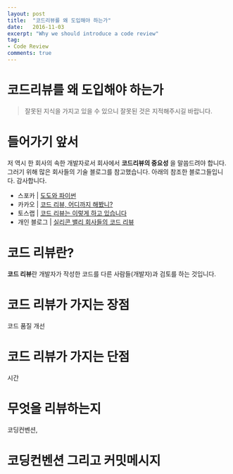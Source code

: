 ```yaml
---
layout: post
title:  "코드리뷰를 왜 도입해야 하는가"
date:   2016-11-03
excerpt: "Why we should introduce a code review"
tag:
- Code Review
comments: true
---
```


코드리뷰를 왜 도입해야 하는가
=====
> 잘못된 지식을 가지고 있을 수 있으니 잘못된 것은 지적해주시길 바랍니다.

# 들어가기 앞서
저 역시 한 회사의 속한 개발자로서 회사에서 **코드리뷰의 중요성** 을 말씀드려야 합니다.
그러기 위해 많은 회사들의 기술 블로그를 참고했습니다.
아래의 참조한 블로그들입니다. 감사합니다.

- 스포카 | [도도와 파이썬](http://www.slideshare.net/shinvee/ss-52215845)
- 카카오 | [코드 리뷰, 어디까지 해봤니?](http://tech.kakao.com/2016/02/04/code-review/)
- 토스랩 | [코드 리뷰는 이렇게 하고 있습니다](http://tosslab.github.io/codereview/2015/12/18/%EC%BD%94%EB%93%9C%EB%A6%AC%EB%B7%B0-%EC%9D%B4%EB%A0%87%EA%B2%8C-%ED%95%98%EA%B3%A0-%EC%9E%88%EB%8B%A4.html)
- 개인 블로그 | [실리콘 밸리 회사들의 코드 리뷰](http://sv-story.blogspot.kr/2013/04/blog-post_28.html)

# 코드 리뷰란?
**코드 리뷰**란 개발자가 작성한 코드를 다른 사람들(개발자)과 검토를 하는 것입니다.

# 코드 리뷰가 가지는 장점
코드 품질 개선

# 코드 리뷰가 가지는 단점
시간

# 무엇을 리뷰하는지
코딩컨벤션, 

# 코딩컨벤션 그리고 커밋메시지
